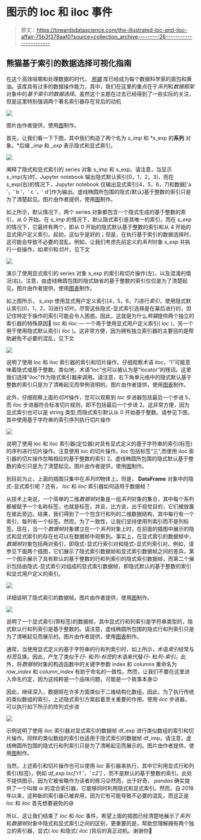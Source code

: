 # 图示的 loc 和 iloc 事件

> 原文：<https://towardsdatascience.com/the-illustrated-loc-and-iloc-affair-75b3f378aaf0?source=collection_archive---------26----------------------->

## 熊猫基于索引的数据选择可视化指南

在这个高效咀嚼和处理数据的时代， [*熊猫*](https://pandas.pydata.org/) 库已经成为每个数据科学家的面包和黄油。该库具有过多的数据操作能力，其中，我们在这里的重点在于*系列*和*数据框架*对象中的*基于索引的数据选择*。虽然这个主题在过去已经得到了一些实际的关注，但是这里特别强调两个著名索引器存在背后的动机

![](img/5153730bb0de5d46a7dd1fa1a1d218e2.png)

图片由作者提供，使用[图](https://app.diagrams.net)制作。

首先，让我们看一下下图，其中我们构造了两个名为 *s_imp* 和 *s_exp 的**系列** 对象。*后缀 *_imp* 和 *_exp* 表示隐式和显式索引。

![](img/2b500736c9bde9e110fc032ab666cdda.png)

阐释了隐式和显式索引的 series 对象 s_imp 和 s_exp。请注意，当显示 s_imp(左)时，Jupyter notebook 输出隐式默认索引[0，1，2，3]，而在 s_exp(右)的情况下，Jupyter notebook 仅输出显式索引[4，5，6，7]和数据['a '，' b '，' c '，' d']作为输出。虚线椭圆所包围的隐式(默认)基于整数的索引只是为了清楚起见。图片由作者提供，使用[图](https://app.diagrams.net)制作。

如上所示，默认情况下，两个 series 对象都包含一个隐式生成的基于整数的索引，从 0 开始。在 *s_imp* 的情况下，默认隐式索引是其唯一的索引，而在 *s_exp* 的情况下，它最终有两个，即从 0 开始的隐式默认基于整数的索引和从 4 开始的显式用户定义索引。起初，这似乎是好的；但是，在执行基于索引的数据选择时，这可能会导致不必要的混乱。例如，让我们考虑先前定义的*系列*对象 *s_exp* 并执行一些操作，如*索引*和*切片*，见下文

![](img/b16f82d13e900de098ad40def6938b5c.png)

演示了使用显式索引的 series 对象 s_exp 的索引和切片操作(左)，以及混淆的情况(右)。注意，由虚线椭圆包围的隐式缺省的基于整数的索引仅仅是为了清楚起见。图片由作者提供，使用[图表](https://app.diagrams.net)制作。

如上图所示， *s_exp* 使用显式用户定义索引[4，5，6，7]进行*索引*，使用隐式默认索引[0，1，2，3]进行*切片*。尽管这些隐式-显式索引选择是在幕后进行的，但记住特定于操作的索引可能会令人困惑。因此，这就是为什么*熊猫*提供两个独立的索引器的特殊原因🎉 *loc* 和 *iloc —* 一个用于使用显式用户定义索引( *loc* )，另一个用于使用隐式默认索引( *iloc* )。这非常方便，因为拥有独立索引器的主要目的是帮助避免不必要的混乱，见下文

![](img/f57d9cfdbedff8334e614b113f53c93f.png)

说明了使用 loc 和 iloc 索引器的索引和切片操作。仔细观察术语 iloc，“I”可能意味着隐式或基于整数。类似地，术语“loc”也可以被认为是“locator”的残词。这里我们选择“iloc”作为隐式索引器来调用。请注意，右下角单元格中的隐式默认基于整数的索引只是为了清晰起见而举例说明的。图片由作者提供，使用[图表](https://app.diagrams.net)制作。

此外，仔细观察上面的*切片*操作，您可以观察到 *loc* 步进器包括最后一个步进 5，而 *iloc* 步进器符合标准切片规则，即不包括最后一个步进 2。这非常方便，因为显式索引也可以是 string 类型,而隐式索引默认从 0 开始基于整数。请参见下图，其中使用基于字符串的索引序列执行切片操作

![](img/b675aca1cac8728407b3a530277c7b58.png)

说明了使用 loc 和 iloc 索引器(定位器)对具有显式定义的基于字符串的索引(标签)的序列进行切片操作。注意使用 loc 的切片操作。loc 包括标签“三”,而使用 iloc 索引器的切片操作忽略相应的基于整数的索引 2。虚线椭圆所包围的隐式默认基于整数的索引只是为了清楚起见。图片由作者提供，使用[图](https://app.diagrams.net)制作。

到目前为止，上面的插图只集中在*系列的*物体上。但是， **DataFrame** 对象中的隐式-显式索引呢？还有， *loc* 和 *iloc* 索引器如何适用于数据帧？

从技术上来说，一个简单的二维*数据帧*对象是一组*系列*对象的集合，其中每个系列都被赋予一个名称标签，也就是标签，并且，比方说，出于视觉目的，它们被放置在彼此旁边。结果，我们得到了一个包含行和列的二维数据结构，其中每行有一个索引，每列有一个标签。然而，为了一致性，让我们坚持使用列索引而不是列标签。现在，当一个*数据帧*对象建立在一个*系列*对象上时，在前面的插图中展示的隐式和显式索引的存在也可以在数据帧中观察到。事实上，在显式索引的数据帧中，*数据帧*对象包括两对索引，即隐式-显式行索引对和隐式-显式列索引对。例如，请参见下面两个插图，它们展示了隐式索引数据帧和显式索引数据帧之间的差异。第一个图示展示了具有默认的基于整数的行和列索引的隐式索引数据帧，而第二个展示包括由隐式-显式索引对组成的显式索引数据帧，即隐式默认的基于整数的索引和显式用户定义的索引。

![](img/3d5e3f4f45a54f8270daa65a411bc6f9.png)

详细说明了隐式索引的数据帧。图片由作者提供，使用[图](https://app.diagrams.net)制作。

![](img/39d418d0c40efe1125ac2388b00e09e3.png)

说明了一个显式索引(带标签)的数据帧，其中显式行和列索引是字符串类型的，隐式默认行和列索引是基于整数的。请注意，虚线椭圆所包围的隐式行和列索引只是为了清晰起见而展示的。图片由作者提供，使用[图表](https://app.diagrams.net)制作。

通常，当使用显式定义的基于字符串的行和列索引时，如上所示，术语*索引*经常与*标签*互换。因此，产生了类似于*行-* 和*列-标签*的术语来代替*行-* 和*列-索引*。此外，将*数据帧*对象的构造函数中的关键字参数 index 和 columns 重命名为 *row_index* 和 *column_index* 有助于命名的一致性。然而，让我们不要在这里进入命名约定，因为这纯粹是一个品味问题，可能是一个故事本身😉

因此，继续深入，数据帧在许多方面类似于二维结构化数组。因此，为了执行传统的类似数组的索引，上述隐式索引方案起着至关重要的作用。使用 *iloc* 步进器，可以执行如下所示的阵列式步进

![](img/7c178b481c57c52e92b9e3c67478c034.png)

示例说明了使用 iloc 索引器对显式索引的数据帧 df_exp 进行类似数组的索引和切片操作。同样的类似数组的索引也适用于隐式索引的数据帧 df_imp。请注意，虚线椭圆所包围的隐式行和列索引只是为了清晰起见而展示的。图片由作者提供，使用[图](https://app.diagrams.net)制作。

当然，上述索引和切片操作也可以使用 *loc* 索引器来执行，其中它利用显式行和列索引(标签)，例如 *df_exp.loc['r1 '，' c2']* ，而不是默认的基于整数的索引。此处不提供图示，因为它被省略作为读者的练习😜然而，出于好奇， *pandas* 确实提供了一个叫做 *ix* 的混合索引器，它能够同时利用隐式和显式索引。然而，自 2018 年以来，这种新的索引器已被弃用，因为它有可能导致不必要的混乱，而这正是 *loc* 和 *iloc* 首先想要避免的😄

所以，这让我们结束了 *loc* 和 *iloc* 事件。希望上面的插图已经清楚地展示了*系列*和*数据帧*对象中隐式和显式索引之间的区别，更重要的是，帮助您理解拥有两个独立的索引器，显式( *loc* 和隐式( *iloc* )背后的真正动机。谢谢你🙏